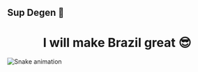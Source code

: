 ## Sup Degen 👋
<div align="center">
<h1>I will make Brazil great 😎</>
</div>

  ![Snake animation](https://github.com/igor93araujo/rafaballerini/blob/output/github-contribution-grid-snake.svg)
